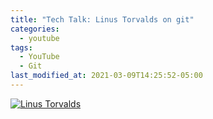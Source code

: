 ```yaml
---
title: "Tech Talk: Linus Torvalds on git"
categories:
  - youtube
tags:
  - YouTube
  - Git
last_modified_at: 2021-03-09T14:25:52-05:00
---
```


[![Linus Torvalds](https://img.youtube.com/vi/4XpnKHJAok8/0.jpg)](https://www.youtube.com/watch?v=4XpnKHJAok8 "Everything Is AWESOME")
